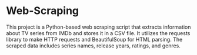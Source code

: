 # Web-Scraping
This project is a Python-based web scraping script that extracts information about TV series from IMDb and stores it in a CSV file. It utilizes the requests library to make HTTP requests and BeautifulSoup for HTML parsing. The scraped data includes series names, release years, ratings, and genres.

